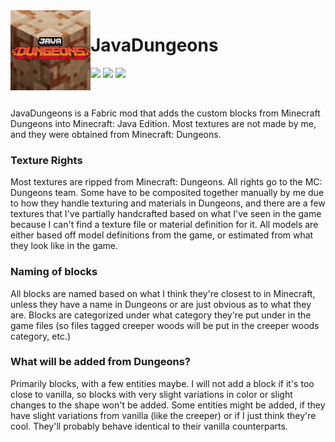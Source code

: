 <img src="src/main/resources/assets/dungeons/icon.png" align="left" width="128px"/>

# JavaDungeons

[![](https://img.shields.io/github/license/TheJSHuA/JavaDungeons.svg)](LICENSE) [![](https://img.shields.io/github/v/release/thejshua/javadungeons)](https://github.com/TheJSHuA/JavaDungeons/releases) ![](https://img.shields.io/badge/Minecraft-1.15.2-green)

<br/>

JavaDungeons is a Fabric mod that adds the custom blocks from Minecraft Dungeons into Minecraft: Java Edition. Most textures are not made by me, and they were obtained from Minecraft: Dungeons. 

### Texture Rights

Most textures are ripped from Minecraft: Dungeons. All rights go to the MC: Dungeons team. Some have to be composited together manually by me due to how they handle texturing and materials in Dungeons, and there are a few textures that I've partially handcrafted based on what I've seen in the game because I can't find a texture file or material definition for it. All models are either based off model definitions from the game, or estimated from what they look like in the game.

### Naming of blocks

All blocks are named based on what I think they're closest to in Minecraft, unless they have a name in Dungeons or are just obvious as to what they are. Blocks are categorized under what category they're put under in the game files (so files tagged creeper woods will be put in the creeper woods category, etc.) 

### What will be added from Dungeons?

Primarily blocks, with a few entities maybe. I will not add a block if it's too close to vanilla, so blocks with very slight variations in color or slight changes to the shape won't be added. Some entities might be added, if they have slight variations from vanilla (like the creeper) or if I just think they're cool. They'll probably behave identical to their vanilla counterparts.

